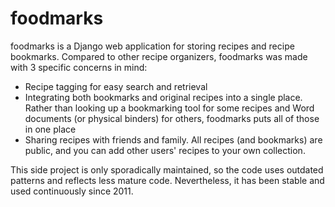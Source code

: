 foodmarks
=========

foodmarks is a Django web application for storing recipes and recipe bookmarks. Compared to other recipe organizers, foodmarks was made with 3 specific concerns in mind:

* Recipe tagging for easy search and retrieval
* Integrating both bookmarks and original recipes into a single place. Rather than looking up a bookmarking tool for some recipes and Word documents (or physical binders) for others, foodmarks puts all of those in one place
* Sharing recipes with friends and family. All recipes (and bookmarks) are public, and you can add other users' recipes to your own collection.

This side project is only sporadically maintained, so the code uses outdated patterns and reflects less mature code. Nevertheless, it has been stable and used continuously since 2011.
